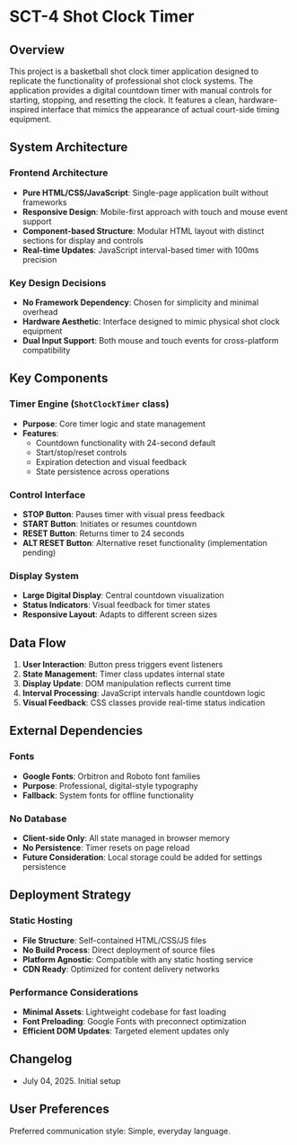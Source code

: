 # SCT-4 Shot Clock Timer

## Overview

This project is a basketball shot clock timer application designed to replicate the functionality of professional shot clock systems. The application provides a digital countdown timer with manual controls for starting, stopping, and resetting the clock. It features a clean, hardware-inspired interface that mimics the appearance of actual court-side timing equipment.

## System Architecture

### Frontend Architecture
- **Pure HTML/CSS/JavaScript**: Single-page application built without frameworks
- **Responsive Design**: Mobile-first approach with touch and mouse event support
- **Component-based Structure**: Modular HTML layout with distinct sections for display and controls
- **Real-time Updates**: JavaScript interval-based timer with 100ms precision

### Key Design Decisions
- **No Framework Dependency**: Chosen for simplicity and minimal overhead
- **Hardware Aesthetic**: Interface designed to mimic physical shot clock equipment
- **Dual Input Support**: Both mouse and touch events for cross-platform compatibility

## Key Components

### Timer Engine (`ShotClockTimer` class)
- **Purpose**: Core timer logic and state management
- **Features**: 
  - Countdown functionality with 24-second default
  - Start/stop/reset controls
  - Expiration detection and visual feedback
  - State persistence across operations

### Control Interface
- **STOP Button**: Pauses timer with visual press feedback
- **START Button**: Initiates or resumes countdown
- **RESET Button**: Returns timer to 24 seconds
- **ALT RESET Button**: Alternative reset functionality (implementation pending)

### Display System
- **Large Digital Display**: Central countdown visualization
- **Status Indicators**: Visual feedback for timer states
- **Responsive Layout**: Adapts to different screen sizes

## Data Flow

1. **User Interaction**: Button press triggers event listeners
2. **State Management**: Timer class updates internal state
3. **Display Update**: DOM manipulation reflects current time
4. **Interval Processing**: JavaScript intervals handle countdown logic
5. **Visual Feedback**: CSS classes provide real-time status indication

## External Dependencies

### Fonts
- **Google Fonts**: Orbitron and Roboto font families
- **Purpose**: Professional, digital-style typography
- **Fallback**: System fonts for offline functionality

### No Database
- **Client-side Only**: All state managed in browser memory
- **No Persistence**: Timer resets on page reload
- **Future Consideration**: Local storage could be added for settings persistence

## Deployment Strategy

### Static Hosting
- **File Structure**: Self-contained HTML/CSS/JS files
- **No Build Process**: Direct deployment of source files
- **Platform Agnostic**: Compatible with any static hosting service
- **CDN Ready**: Optimized for content delivery networks

### Performance Considerations
- **Minimal Assets**: Lightweight codebase for fast loading
- **Font Preloading**: Google Fonts with preconnect optimization
- **Efficient DOM Updates**: Targeted element updates only

## Changelog

- July 04, 2025. Initial setup

## User Preferences

Preferred communication style: Simple, everyday language.